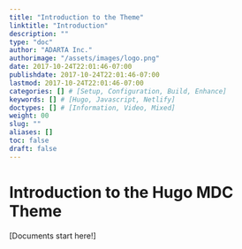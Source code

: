 ```yaml
---
title: "Introduction to the Theme"
linktitle: "Introduction"
description: ""
type: "doc"
author: "ADARTA Inc."
authorimage: "/assets/images/logo.png"
date: 2017-10-24T22:01:46-07:00
publishdate: 2017-10-24T22:01:46-07:00
lastmod: 2017-10-24T22:01:46-07:00
categories: [] # [Setup, Configuration, Build, Enhance]
keywords: [] # [Hugo, Javascript, Netlify]
doctypes: [] # [Information, Video, Mixed]
weight: 00
slug: ""
aliases: []
toc: false
draft: false
---
```


# Introduction to the Hugo MDC Theme

[Documents start here!]
